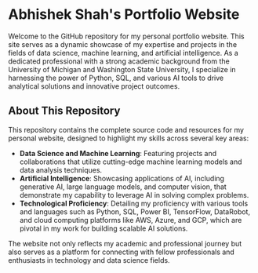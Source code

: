 # Abhishek Shah's Portfolio Website

Welcome to the GitHub repository for my personal portfolio website. This site serves as a dynamic showcase of my expertise and projects in the fields of data science, machine learning, and artificial intelligence. As a dedicated professional with a strong academic background from the University of Michigan and Washington State University, I specialize in harnessing the power of Python, SQL, and various AI tools to drive analytical solutions and innovative project outcomes.

## About This Repository
This repository contains the complete source code and resources for my personal website, designed to highlight my skills across several key areas:

- **Data Science and Machine Learning**: Featuring projects and collaborations that utilize cutting-edge machine learning models and data analysis techniques.
- **Artificial Intelligence**: Showcasing applications of AI, including generative AI, large language models, and computer vision, that demonstrate my capability to leverage AI in solving complex problems.
- **Technological Proficiency**: Detailing my proficiency with various tools and languages such as Python, SQL, Power BI, TensorFlow, DataRobot, and cloud computing platforms like AWS, Azure, and GCP, which are pivotal in my work for building scalable AI solutions.

The website not only reflects my academic and professional journey but also serves as a platform for connecting with fellow professionals and enthusiasts in technology and data science fields.
